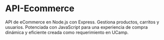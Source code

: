 # API-Ecommerce

API de eCommerce en Node.js con Express. Gestiona productos, carritos y usuarios. Potenciada con JavaScript para una experiencia de compra dinámica y eficiente creada como requerimiento en UCamp.
